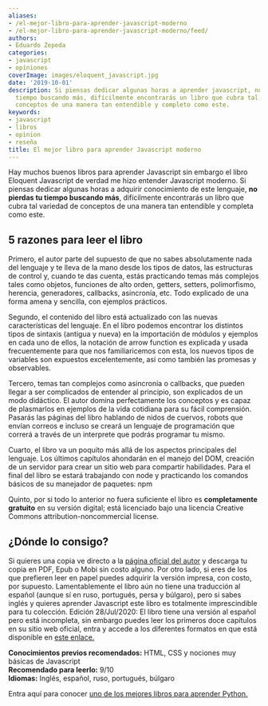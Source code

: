 ```yaml
---
aliases:
- /el-mejor-libro-para-aprender-javascript-moderno
- /el-mejor-libro-para-aprender-javascript-moderno/feed/
authors:
- Eduardo Zepeda
categories:
- javascript
- opiniones
coverImage: images/eloquent_javascript.jpg
date: '2019-10-01'
description: Si piensas dedicar algunas horas a aprender javascript, no pierdas tu
  tiempo buscando más, difícilmente encontrarás un libro que cubra tal variedad de
  conceptos de una manera tan entendible y completo como este.
keywords:
- javascript
- libros
- opinion
- reseña
title: El mejor libro para aprender Javascript moderno
---
```


Hay muchos buenos libros para aprender Javascript sin embargo el libro Eloquent Javascript de verdad me hizo entender Javascript moderno. Si piensas dedicar algunas horas a adquirir conocimiento de este lenguaje, **no pierdas tu tiempo buscando más**, difícilmente encontrarás un libro que cubra tal variedad de conceptos de una manera tan entendible y completa como este.

## 5 razones para leer el libro

Primero, el autor parte del supuesto de que no sabes absolutamente nada del lenguaje y te lleva de la mano desde los tipos de datos, las estructuras de control y, cuando te das cuenta, estás practicando temas más complejos tales como objetos, funciones de alto orden, getters, setters, polimorfismo, herencia, generadores, callbacks, asincronía, etc. Todo explicado de una forma amena y sencilla, con ejemplos prácticos.

Segundo, el contenido del libro está actualizado con las nuevas características del lenguaje. En el libro podemos encontrar los distintos tipos de sintaxis (antigua y nueva) en la importación de módulos y ejemplos en cada uno de ellos, la notación de arrow function es explicada y usada frecuentemente para que nos familiaricemos con esta, los nuevos tipos de variables son expuestos excelentemente, así como también las promesas y observables.

Tercero, temas tan complejos como asincronía o callbacks, que pueden llegar a ser complicados de entender al principio, son explicados de un modo didáctico. El autor domina perfectamente los conceptos y es capaz de plasmarlos en ejemplos de la vida cotidiana para su fácil comprensión. Pasarás las páginas del libro hablando de nidos de cuervos, robots que envían correos e incluso se creará un lenguaje de programación que correrá a través de un interprete que podrás programar tu mismo.

Cuarto, el libro va un poquito más allá de los aspectos principales del lenguaje. Los últimos capítulos ahondarán en el manejo del DOM, creación de un servidor para crear un sitio web para compartir habilidades. Para el final del libro se estará trabajando con node y practicando los comandos básicos de su manejador de paquetes: npm

Quinto, por si todo lo anterior no fuera suficiente el libro es **completamente gratuito** en su versión digital; está licenciado bajo una licencia Creative Commons attribution-noncommercial license.

## ¿Dónde lo consigo?

Si quieres una copia ve directo a la [página oficial del autor](https://eloquentjavascript.net/) y descarga tu copia en PDF, Epub o Mobi sin costo alguno. Por otro lado, si eres de los que prefieren leer en papel puedes adquirir la versión impresa, con costo, por supuesto. Lamentablemente el libro aún no tiene una traducción al español (aunque sí en ruso, portugués, persa y búlgaro), pero si sabes inglés y quieres aprender Javascript este libro es totalmente imprescindible para tu colección. Edición 28/Jul/2020: El libro tiene una versión al español pero está incompleta, sin embargo puedes leer los primeros doce capítulos en su sitio web oficial, entra y accede a los diferentes formatos en que está disponible en [este enlace.](https://eloquentjs-es.thedojo.mx/)

****Conocimientos previos recomendados:**** HTML, CSS y nociones muy básicas de Javascript  
**Recomendado para leerlo:** 9/10  
**Idiomas:** Inglés, español, ruso, portugués, búlgaro

Entra aquí para conocer [uno de los mejores libros para aprender Python.](/es/aprende-python-desde-cero-con-este-libro-gratuito/)
